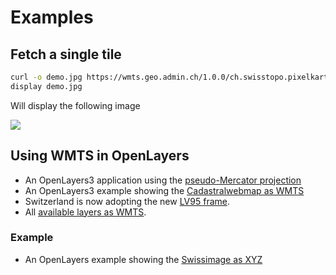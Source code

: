 # Examples

## Fetch a single tile

```bash
curl -o demo.jpg https://wmts.geo.admin.ch/1.0.0/ch.swisstopo.pixelkarte-farbe/default/current/3857/9/266/180.jpeg
display demo.jpg
```
Will display the following image

<img src="https://wmts.geo.admin.ch/1.0.0/ch.swisstopo.pixelkarte-farbe/default/current/3857/9/266/180.jpeg" />

## Using WMTS in OpenLayers

-   An OpenLayers3 application using the [pseudo-Mercator
    projection](http://codepen.io/geoadmin/pen/pyzwwL?editors=0010)
-   An OpenLayers3 example showing the [Cadastralwebmap as
    WMTS](http://codepen.io/geoadmin/pen/xVKLdV?editors=0010)
-   Switzerland is now adopting the new [LV95
    frame](http://codepen.io/geoadmin/pen/GZKEam?editors=0010).
-   All [available layers as
    WMTS](http://codepen.io/geoadmin/pen/MyYYXR?editors=0010).

### Example

-   An OpenLayers example showing the [Swissimage as
    XYZ](https://codepen.io/geoadmin/pen/xxYEwjQ)

